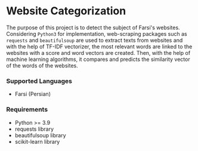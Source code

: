 # Website Categorization
The purpose of this project is to detect the subject of Farsi's websites. Considering `Python3` for implementation, web-scraping packages such as `requests` and `beautifulsoup` are used to extract texts from websites and with the help of TF-IDF vectorizer, the most relevant words are linked to the websites with a score and word vectors are created. Then, with the help of machine learning algorithms, it compares and predicts the similarity vector of the words of the websites.

### Supported Languages
* Farsi (Persian)

### Requirements
* Python >= 3.9
* requests library
* beautifulsoup library
* scikit-learn library
